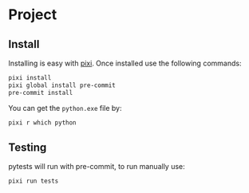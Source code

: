 # Project

## Install

Installing is easy with [pixi](https://pixi.sh/latest/). Once installed use the following commands:

```sh
pixi install
pixi global install pre-commit
pre-commit install
```

You can get the `python.exe` file by:
```sh
pixi r which python
```


## Testing

pytests will run with pre-commit, to run manually use:
```sh
pixi run tests
```
